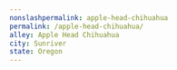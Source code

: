 ```yaml
---
﻿nonslashpermalink: apple-head-chihuahua
permalink: /apple-head-chihuahua/
alley: Apple Head Chihuahua
city: Sunriver
state: Oregon
---
```

